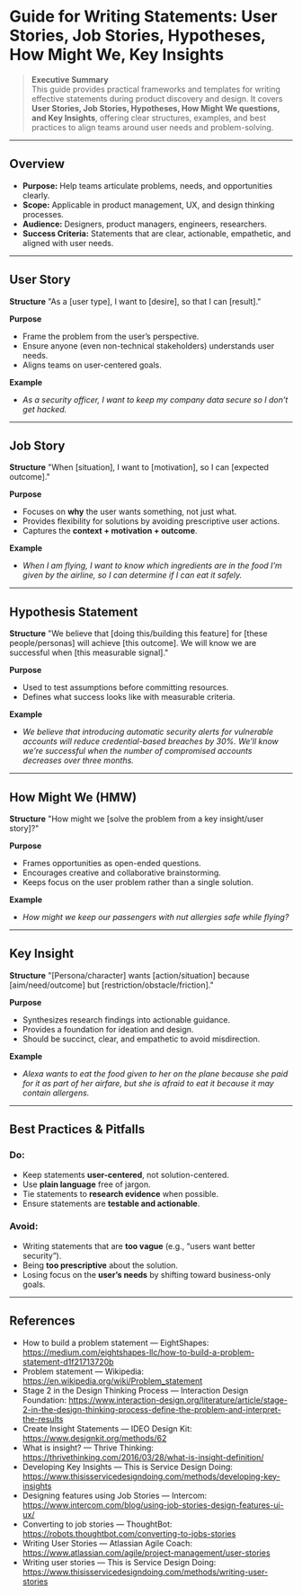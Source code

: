 # Guide for Writing Statements: User Stories, Job Stories, Hypotheses, How Might We, Key Insights

> **Executive Summary**  
> This guide provides practical frameworks and templates for writing effective statements during product discovery and design. It covers **User Stories, Job Stories, Hypotheses, How Might We questions, and Key Insights**, offering clear structures, examples, and best practices to align teams around user needs and problem-solving.

---

## Overview
- **Purpose:** Help teams articulate problems, needs, and opportunities clearly.
- **Scope:** Applicable in product management, UX, and design thinking processes.
- **Audience:** Designers, product managers, engineers, researchers.
- **Success Criteria:** Statements that are clear, actionable, empathetic, and aligned with user needs.

---

## User Story

**Structure**
"As a [user type], I want to [desire], so that I can [result]."

**Purpose**
- Frame the problem from the user’s perspective.
- Ensure anyone (even non-technical stakeholders) understands user needs.
- Aligns teams on user-centered goals.

**Example**
- *As a security officer, I want to keep my company data secure so I don’t get hacked.*

---

## Job Story

**Structure**
"When [situation], I want to [motivation], so I can [expected outcome]."

**Purpose**
- Focuses on **why** the user wants something, not just what.
- Provides flexibility for solutions by avoiding prescriptive user actions.
- Captures the **context + motivation + outcome**.

**Example**
- *When I am flying, I want to know which ingredients are in the food I’m given by the airline, so I can determine if I can eat it safely.*

---

## Hypothesis Statement

**Structure**
"We believe that [doing this/building this feature] for [these people/personas]
will achieve [this outcome]. We will know we are successful when [this measurable signal]."

**Purpose**
- Used to test assumptions before committing resources.
- Defines what success looks like with measurable criteria.

**Example**
- *We believe that introducing automatic security alerts for vulnerable accounts will reduce credential-based breaches by 30%. We’ll know we’re successful when the number of compromised accounts decreases over three months.*

---

## How Might We (HMW)

**Structure**
"How might we [solve the problem from a key insight/user story]?"

**Purpose**
- Frames opportunities as open-ended questions.  
- Encourages creative and collaborative brainstorming.  
- Keeps focus on the user problem rather than a single solution.  

**Example**
- *How might we keep our passengers with nut allergies safe while flying?*

---

## Key Insight

**Structure**
"[Persona/character] wants [action/situation] because [aim/need/outcome]
but [restriction/obstacle/friction]."

**Purpose**
- Synthesizes research findings into actionable guidance.  
- Provides a foundation for ideation and design.  
- Should be succinct, clear, and empathetic to avoid misdirection.  

**Example**
- *Alexa wants to eat the food given to her on the plane because she paid for it as part of her airfare, but she is afraid to eat it because it may contain allergens.*

---

## Best Practices & Pitfalls
### Do:
- Keep statements **user-centered**, not solution-centered.  
- Use **plain language** free of jargon.  
- Tie statements to **research evidence** when possible.  
- Ensure statements are **testable and actionable**.  

### Avoid:
- Writing statements that are **too vague** (e.g., “users want better security”).  
- Being **too prescriptive** about the solution.  
- Losing focus on the **user’s needs** by shifting toward business-only goals.  

---

## References

- How to build a problem statement — EightShapes: https://medium.com/eightshapes-llc/how-to-build-a-problem-statement-d1f21713720b  
- Problem statement — Wikipedia: https://en.wikipedia.org/wiki/Problem_statement  
- Stage 2 in the Design Thinking Process — Interaction Design Foundation: https://www.interaction-design.org/literature/article/stage-2-in-the-design-thinking-process-define-the-problem-and-interpret-the-results  
- Create Insight Statements — IDEO Design Kit: https://www.designkit.org/methods/62  
- What is insight? — Thrive Thinking: https://thrivethinking.com/2016/03/28/what-is-insight-definition/  
- Developing Key Insights — This is Service Design Doing: https://www.thisisservicedesigndoing.com/methods/developing-key-insights  
- Designing features using Job Stories — Intercom: https://www.intercom.com/blog/using-job-stories-design-features-ui-ux/  
- Converting to job stories — ThoughtBot: https://robots.thoughtbot.com/converting-to-jobs-stories  
- Writing User Stories — Atlassian Agile Coach: https://www.atlassian.com/agile/project-management/user-stories  
- Writing user stories — This is Service Design Doing: https://www.thisisservicedesigndoing.com/methods/writing-user-stories  